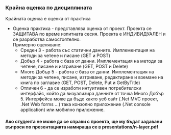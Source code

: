 ### Крайна оценка по дисциплината
Крайната оценка е оценка от практика
*  Оценка практика - представлява оценка от проект. Проекта се ЗАЩИТАВА по време изпитната сесия. Проекта е ИНДИВИДУАЛЕН и се разработва самостоятелно.\
Примерно оценяване:
    *  Среден 3        - работа със статични данните. Имплементация на методи за четене и писане (GET и POST)
    *  Добър 4         - работа с база от данни. Имплементация на методи за четене, писане и изтриване (GET, POST и Delete)
    *  Много Добър 5   - работа с база от данни. Имплементация на методи за четене, писане, изтриване, редактиране и вземане на книга по заглавие (GET, POST, Delete, Put и GetByTitle)
    *  Отличен 6       - да се изработи интуитивен потребителски интерфайс, който да визуализира данните от точка Много Добър 5. Интерфейса може да бъде както уеб сайт (.Net MVC проект, .Net Web forms …) така конзолно приложение (.Net console application) или мобилно приложение.

#### Ако студента не може да се справи с проекта, ще му бъдат задавани въпроси по презентацията намираща се в presentations/n-layer.pdf


